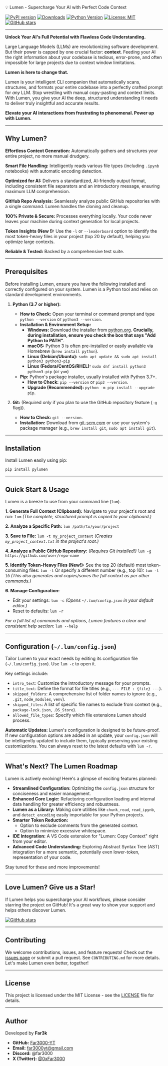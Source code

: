💡 Lumen - Supercharge Your AI with Perfect Code Context</h1>

[![PyPI version](https://badge.fury.io/py/pylumen.svg)](https://badge.fury.io/py/pylumen)
[![Downloads](https://static.pepy.tech/badge/pylumen)](https://pepy.tech/project/pylumen)
[![Python Version](https://img.shields.io/pypi/pyversions/pylumen.svg)](https://pypi.org/project/pylumen/)
[![License: MIT](https://img.shields.io/badge/License-MIT-yellow.svg)](https://opensource.org/licenses/MIT)
[![GitHub stars](https://img.shields.io/github/stars/Far3000-YT/lumen.svg?style=social&label=Star&maxAge=14400)](https://github.com/Far3000-YT/lumen/stargazers/)

---

**Unlock Your AI's Full Potential with Flawless Code Understanding.**

Large Language Models (LLMs) are revolutionizing software development. But their power is capped by one crucial factor: **context**. Feeding your AI the right information about your codebase is tedious, error-prone, and often impossible for large projects due to context window limitations.

**Lumen is here to change that.**

Lumen is your intelligent CLI companion that automatically scans, structures, and formats your entire codebase into a perfectly crafted prompt for *any* LLM. Stop wrestling with manual copy-pasting and context limits. With Lumen, you give your AI the deep, structured understanding it needs to deliver truly insightful and accurate results.

**Elevate your AI interactions from frustrating to phenomenal. Power up with Lumen.**

---

## Why Lumen?

**Effortless Context Generation:** Automatically gathers and structures your entire project, no more manual drudgery.

**Smart File Handling:** Intelligently reads various file types (including `.ipynb` notebooks) with automatic encoding detection.

**Optimized for AI:** Delivers a standardized, AI-friendly output format, including consistent file separators and an introductory message, ensuring maximum LLM comprehension.

**GitHub Repo Analysis:** Seamlessly analyze public GitHub repositories with a single command. Lumen handles the cloning and cleanup.

**100% Private & Secure:** Processes everything locally. Your code never leaves your machine during context generation for local projects.

**Token Insights (New !):** Use the `-l` or `--leaderboard` option to identify the most token-heavy files in your project (top 20 by default), helping you optimize large contexts.

**Reliable & Tested:** Backed by a comprehensive test suite.

---

## Prerequisites

Before installing Lumen, ensure you have the following installed and correctly configured on your system. Lumen is a Python tool and relies on standard development environments.

1.  **Python (3.7 or higher):**
    *   **How to Check:** Open your terminal or command prompt and type `python --version` or `python3 --version`.
    *   **Installation & Environment Setup:**
        *   **Windows:** Download the installer from [python.org](https://www.python.org/downloads/windows/). **Crucially, during installation, ensure you check the box that says "Add Python to PATH"**.
        *   **macOS:** Python 3 is often pre-installed or easily available via Homebrew (`brew install python`).
        *   **Linux (Debian/Ubuntu):** `sudo apt update && sudo apt install python3 python3-pip`
        *   **Linux (Fedora/CentOS/RHEL):** `sudo dnf install python3 python3-pip` (or `yum`)
    *   **Pip:** Python's package installer, usually installed with Python 3.7+.
        *   **How to Check:** `pip --version` or `pip3 --version`.
        *   **Upgrade (Recommended):** `python -m pip install --upgrade pip`.

2.  **Git:** (Required *only* if you plan to use the GitHub repository feature (`-g` flag)).
    *   **How to Check:** `git --version`.
    *   **Installation:** Download from [git-scm.com](https://git-scm.com/downloads) or use your system's package manager (e.g., `brew install git`, `sudo apt install git`).

---

## Installation

Install Lumen easily using pip:

`pip install pylumen`

---

## Quick Start & Usage

Lumen is a breeze to use from your command line (`lum`).

**1. Generate Full Context (Clipboard):**
   Navigate to your project's root and run:
   `lum`
   *(The complete, structured prompt is copied to your clipboard.)*

**2. Analyze a Specific Path:**
   `lum /path/to/your/project`

**3. Save to File:**
   `lum -t my_project_context`
   *(Creates `my_project_context.txt` in the project's root.)*

**4. Analyze a Public GitHub Repository:**
   *(Requires Git installed!)*
   `lum -g https://github.com/user/repo-name`

**5. Identify Token-Heavy Files (New!):**
   See the top 20 (default) most token-consuming files:
   `lum -l`
   Or specify a different number (e.g., top 10):
   `lum -l 10`
   *(This also generates and copies/saves the full context as per other commands.)*

**6. Manage Configuration:**
   *   Edit your settings: `lum -c`
       *(Opens `~/.lum/config.json` in your default editor.)*
   *   Reset to defaults: `lum -r`

*For a full list of commands and options, Lumen features a clear and consistent help section:*
`lum --help`

---

## Configuration (`~/.lum/config.json`)

Tailor Lumen to your exact needs by editing its configuration file (`~/.lum/config.json`). Use `lum -c` to open it.

Key settings include:
*   `intro_text`: Customize the introductory message for your prompts.
*   `title_text`: Define the format for file titles (e.g., `--- FILE : {file} ---`).
*   `skipped_folders`: A comprehensive list of folder names to ignore (e.g., `.git`, `node_modules`, `venv`).
*   `skipped_files`: A list of specific file names to exclude from context (e.g., `package-lock.json`, `.DS_Store`).
*   `allowed_file_types`: Specify which file extensions Lumen should process.

**Automatic Updates:** Lumen's configuration is designed to be future-proof. If new configuration options are added in an update, your `config.json` will be intelligently updated to include them, typically preserving your existing customizations. You can always reset to the latest defaults with `lum -r`.

---

## What's Next? The Lumen Roadmap

Lumen is actively evolving! Here's a glimpse of exciting features planned:

*   **Streamlined Configuration:** Optimizing the `config.json` structure for conciseness and easier management.
*   **Enhanced Core Logic:** Refactoring configuration loading and internal data handling for greater efficiency and robustness.
*   **Lumen as a Library:** Making core utilities like `chunk_read`, `read_ipynb`, and `detect_encoding` easily importable for your Python projects.
*   **Smarter Token Reduction:**
    *   Option to exclude comments from the generated context.
    *   Option to minimize excessive whitespace.
*   **IDE Integration:** A VS Code extension for "Lumen: Copy Context" right from your editor.
*   **Advanced Code Understanding:** Exploring Abstract Syntax Tree (AST) integration for a more semantic, potentially even lower-token, representation of your code.

Stay tuned for these and more improvements!

---

## Love Lumen? Give us a Star!

If Lumen helps you supercharge your AI workflows, please consider starring the project on GitHub! It's a great way to show your support and helps others discover Lumen.

[![GitHub stars](https://img.shields.io/github/stars/Far3000-YT/lumen.svg?style=social&label=Star&maxAge=2592000)](https://github.com/Far3000-YT/lumen/stargazers/)

---

## Contributing

We welcome contributions, issues, and feature requests! Check out the [issues page](https://github.com/Far3000-YT/lumen/issues) or submit a pull request. See `CONTRIBUTING.md` for more details. Let's make Lumen even better, together!

---

## License

This project is licensed under the MIT License - see the [LICENSE](LICENSE) file for details.

---

## Author

Developed by **Far3k**

*   **GitHub:** [Far3000-YT](https://github.com/Far3000-YT)
*   **Email:** far3000yt@gmail.com
*   **Discord:** @far3000
*   **X (Twitter):** [@0xFar3000](https://twitter.com/0xFar3000)
